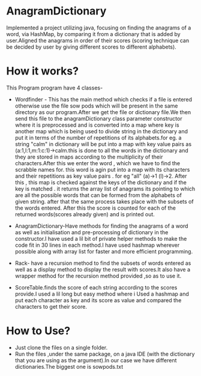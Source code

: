 # AnagramDictionary

Implemented a project utilizing java, focusing on finding the anagrams of a word, via HashMap, by comparing it from a dictionary that is added by user.Aligned the anagrams in order of their scores (scoring technique can be decided by user by giving different scores to different alphabets).


# How it works?
This Program program have 4 classes-

- Wordfinder - This has the main method which checks if a file is entered otherwise use the file sow pods which will be present in the same directory as our program.After we get the file or dictionary file.We then send this file to the anagramDictionary class parameter
 constructor where it is preprocessed and is converted into a map where key is another map which is being used to divide string in the dictionary and put it in terms of the number of repetitions of its alphabets.for eg. a string "calm" in dictionary will be put into a map with key value pairs as  (a:1,l:1,m:1:c:1)->calm.this is done to all the words in the dictionary and they are stored in maps according to the multiplicity of their characters.After this we enter the word , which we have to find the scrabble names for. this word is agin put into a map with its characters and their repetitions as key value pairs . for eg "all" (a)->1 (l)->2. After this , this map is checked against the keys of the dictionary and if the key is matched . it returns the array list of anagrams its pointing to which are all the possible words that can be formed from the alphabets of given string. after that the same process takes place with the subsets of the words entered. After this the score is counted for each of the returned words(scores already given) and is printed out.

- AnagramDictionary-Have methods for finding the anagrams of a word as well as initialisation and pre-processing of dictionary in the constructor.I have used a lil bit of private helper methods to make the code fit in 30 lines in each method.I have used hashmap wherever possible along with array list for faster and more efficient programming.

- Rack- have a recursion method to find the subsets of words entered as well as a display method to display the result with scores.It also have a wrapper method for the recursion method provided ,so as to use it.

- ScoreTable.finds the score of each string according to the scores provide.I used a lil long but easy method where i Used a hashmap and put each character as key and its score as value and compared the characters to get their score.


# How to Use?

  - Just clone the files on a single folder.
  - Run the files ,under the same package, on a java IDE (with the dictionary that you are using as the argument).In our case we have different dictionaries.The biggest one is sowpods.txt

